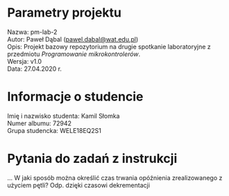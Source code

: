 # Parametry projektu

Nazwa: pm-lab-2  
Autor: Paweł Dąbal (pawel.dabal@wat.edu.pl)  
Opis: Projekt bazowy repozytorium na drugie spotkanie laboratoryjne z przedmiotu _Programowanie mikrokontrolerów_.  
Wersja: v1.0  
Data: 27.04.2020 r.

# Informacje o studencie

Imię i nazwisko studenta: Kamil Słomka  
Numer albumu: 72942  
Grupa studencka: WELE18EQ2S1

# Pytania do zadań z instrukcji
...
 W jaki sposób można określić czas trwania
opóźnienia zrealizowanego z użyciem pętli?
Odp. dzięki czasowi dekrementacji 
